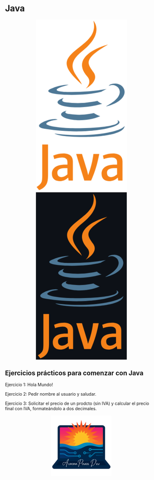 # Java

<p align="center">
  <img src="https://raw.githubusercontent.com/APoves/Java/main/claro.png#gh-light-mode-only" alt="Logo modo claro" width="300">
  <img src="https://raw.githubusercontent.com/APoves/Java/main/oscuro.png#gh-dark-mode-only" alt="Logo modo oscuro" width="300">
</p>






## Ejercicios prácticos para comenzar con Java



Ejercicio 1: Hola Mundo!

Ejercicio 2: Pedir nombre al usuario y saludar.

Ejercicio 3: Solicitar el precio de un prodcto (sin IVA) y calcular el precio final con IVA, formateándolo a dos decimales.
 

<p align="center">
<img src="https://github.com/APoves/APoves/blob/main/logo.png" alt="Mi Logo" width="200"/>
</p>
